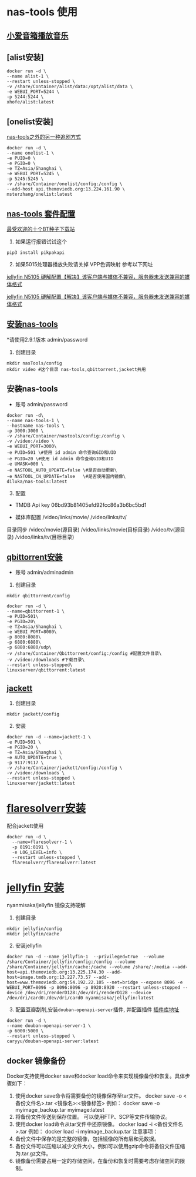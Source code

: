 # nas-tools 使用

## [小爱音箱播放音乐](https://github.com/hanxi/xiaomusic)

## [alist安装]

```shell
docker run -d \
--name alist-1 \
--restart unless-stopped \
-v /share/Container/alist/data:/opt/alist/data \
-e WEBUI_PORT=5244 \
-p 5244:5244 \
xhofe/alist:latest
```

## [onelist安装]

[nas-tools之外的另一种追剧方式](https://sleele.com/2020/03/16/%E9%AB%98%E9%98%B6%E6%95%99%E7%A8%8B-%E8%BF%BD%E5%89%A7%E5%85%A8%E6%B5%81%E7%A8%8B%E8%87%AA%E5%8A%A8%E5%8C%96/comment-page-4/)

```shell
docker run -d \
--name onelist-1 \
-e PUID=0 \
-e PGID=0 \
-e TZ=Asia/Shanghai \
-e WEBUI_PORT=5245 \
-p 5245:5245 \
-v /share/Container/onelist/config:/config \
--add-host api.themoviedb.org:13.224.161.90 \
msterzhang/onelist:latest
```

## [nas-tools 套件配置](https://zhuanlan.zhihu.com/p/563493451)

[最受欢迎的十个BT种子下载站](https://www.tianyuu.com/article/detail/id/1564.html)

1. 如果运行报错试试这个

```shell
pip3 install pikpakapi
```

2. 如果5015处理器播放失败请关掉 VPP色调映射 参考以下网址

[jellyfin N5105 硬解配置【解决】该客户端与媒体不兼容，服务器未发送兼容的媒体格式](https://www.bilibili.com/read/cv20154506)

[jellyfin N5105 硬解配置【解决】该客户端与媒体不兼容，服务器未发送兼容的媒体格式](https://www.bilibili.com/read/cv20154506)

## [安装nas-tools](https://hub.docker.com/r/diluka/nas-tools)

*请使用2.9.1版本 admin/password

1. 创建目录

```shell
mkdir nasTools/config
mkdir video #这个目录 nas-tools,qbittorrent,jackett共用
```

## 安装nas-tools
* 账号 admin/password

```shell
docker run -d\
--name nas-tools-1 \
--hostname nas-tools \
-p 3000:3000 \
-v /share/Container/nastools/config:/config \
-v /video:/video \
-e WEBUI_PORT=3000\
-e PUID=501 \#使用 id admin 命令查询GID和UID
-e PGID=20 \#使用 id admin 命令查询GID和UID
-e UMASK=000 \
-e NASTOOL_AUTO_UPDATE=false \#是否自动更新\
-e NASTOOL_CN_UPDATE=false   \#是否使用国内镜像\
diluka/nas-tools:latest
```
3. 配置

* TMDB Api key 
06bd93b81405efd92fcc86a3b6bc5bd1

* 媒体库配置
/video/links/movie/
/video/links/tv/

目录同步
/video/movie(源目录) /video/links/movie(目标目录)
/video/tv(源目录) /video/links/tv(目标目录)

## [qbittorrent安装](https://hub.docker.com/r/linuxserver/qbittorrent)

* 账号 admin/adminadmin

1. 创建目录

```shell
mkdir qbittorrent/config
```

```shell
docker run -d \
--name=qbittorrent-1 \
-e PUID=501\
-e PGID=20\
-e TZ=Asia/Shanghai \
-e WEBUI_PORT=8080\
-p 8080:8080\
-p 6880:6880\
-p 6880:6880/udp\ 
-v /share/Container/Qbittorrent/config:/config #配置文件目录\ 
-v /video:/downloads #下载目录\ 
--restart unless-stopped\ 
linuxserver/qbittorrent:latest
```

## [jackett](https://hub.docker.com/r/linuxserver/jackett)

1. 创建目录

```shell
mkdir jackett/config
```

2. 安装

```shell
docker run -d --name=jackett-1 \
-e PUID=501 \
-e PGID=20 \
-e TZ=Asia/Shanghai \
-e AUTO_UPDATE=true \
-p 9117:9117 \
-v /share/Container/jackett/config:/config \
-v /video:/downloads \
--restart unless-stopped \
linuxserver/jackett:latest
```

# [flaresolverr安装](https://hub.docker.com/r/flaresolverr/flaresolverr)

配合jackett使用

```shell
docker run -d \
  --name=flaresolverr-1 \
  -p 8191:8191 \
  -e LOG_LEVEL=info \
  --restart unless-stopped \
  flaresolverr/flaresolverr:latest
```

# [jellyfin 安装](https://post.smzdm.com/p/apv8gg72/)

nyanmisaka/jellyfin 镜像支持硬解

1. 创建目录

```shell
mkdir jellyfin/config
mkdir jellyfin/cache
```

2. 安装jellyfin

```shell
docker run -d --name jellyfin-1  --privileged=true  --volume /share/Container/jellyfin/config:/config --volume /share/Container/jellyfin/cache:/cache --volume /share/:/media --add-host=api.themoviedb.org:13.225.174.30 --add-host=image.tmdb.org:13.227.73.57 --add-host=www.themoviedb.org:54.192.22.105 --net=bridge --expose 8096 -e WEBUI_PORT=8096 -p 8096:8096 -p 8920:8920 --restart unless-stopped --device /dev/dri/renderD128:/dev/dri/renderD128 --device /dev/dri/card0:/dev/dri/card0 nyanmisaka/jellyfin:latest
 ```

3. 配置豆瓣刮削,安装`douban-openapi-server`插件, 并配置插件
   [插件库地址](https://github.com/caryyu/jellyfin-plugin-repo/raw/master/manifest-us.json)
```shell
docker run -d \
--name douban-openapi-server-1 \
-p 6000:5000 \
--restart unless-stopped \
caryyu/douban-openapi-server:latest
```

## docker 镜像备份

Docker支持使用docker save和docker load命令来实现镜像备份和恢复。具体步骤如下：

1. 使用docker save命令将需要备份的镜像保存至tar文件。
   docker save -o <备份文件名>.tar <镜像名>:<镜像标签>
   例如：
   docker save -o myimage_backup.tar myimage:latest
2. 将备份文件传送到保存位置。
   可以使用FTP、SCP等文件传输协议。
3. 使用docker load命令从tar文件中还原镜像。
   docker load -i <备份文件名>.tar
   例如：
   docker load -i myimage_backup.tar
   注意事项：
1. 备份文件中保存的是完整的镜像，包括镜像的所有层和元数据。
2. 备份文件可以压缩以减少文件大小，例如可以使用gzip命令将备份文件压缩为.tar.gz文件。
3. 镜像备份需要占用一定的存储空间，在备份和恢复时需要考虑存储空间的限制。
